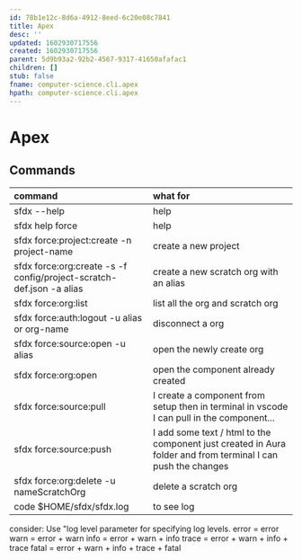```yaml
---
id: 78b1e12c-8d6a-4912-8eed-6c20e08c7841
title: Apex
desc: ''
updated: 1602930717556
created: 1602930717556
parent: 5d9b93a2-92b2-4567-9317-41650afafac1
children: []
stub: false
fname: computer-science.cli.apex
hpath: computer-science.cli.apex
---
```

# Apex

## Commands

| command                                                              | what for                                                                                                     |
| :------------------------------------------------------------------- | :----------------------------------------------------------------------------------------------------------- |
| sfdx --help                                                          | help                                                                                                         |
| sfdx help force                                                      | help                                                                                                         |
| sfdx force:project:create -n project-name                            | create a new project                                                                                         |
| sfdx force:org:create -s -f config/project-scratch-def.json -a alias | create a new scratch org with an alias                                                                       |
| sfdx force:org:list                                                  | list all the org and scratch org                                                                             |
| sfdx force:auth:logout -u alias or org-name                          | disconnect a org                                                                                             |
| sfdx force:source:open -u alias                                      | open the newly create org                                                                                    |
| sfdx force:org:open                                                  | open the component already created                                                                           |
| sfdx force:source:pull                                               | I create a component from setup then in terminal in vscode I can pull in the component...                    |
| sfdx force:source:push                                               | I add some text / html to the component just created in Aura folder and from terminal I can push the changes |
| sfdx force:org:delete -u nameScratchOrg                              | delete a scratch org                                                                                         |
| code $HOME/sfdx/sfdx.log                                             | to see log                                                                                                   |

consider:
Use "log level parameter for specifying log levels. error = error 
warn = error + warn 
info = error + warn + info 
trace = error + warn + info + trace 
fatal = error + warn + info + trace + fatal

